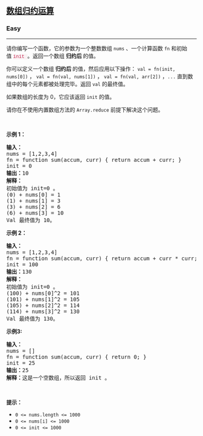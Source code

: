 <h2><a href="https://leetcode.cn/problems/array-reduce-transformation/">数组归约运算</a></h2><h3>Easy</h3><hr><p>请你编写一个函数，它的参数为一个整数数组&nbsp;<code>nums</code>&nbsp;、一个计算函数&nbsp;<code>fn</code>&nbsp;和初始值&nbsp;<font color="#c7254e"><font face="Menlo, Monaco, Consolas, Courier New, monospace"><span style="font-size:12.6px"><span style="background-color:#f9f2f4">init&nbsp;</span></span></font></font>。返回一个数组&nbsp;<strong>归约后 </strong>的值。</p>

<p>你可以定义一个数组&nbsp;<strong>归约后 </strong>的值，然后应用以下操作： <code>val = fn(init, nums[0])</code>&nbsp;， <code>val = fn(val, nums[1])</code>&nbsp;， <code>val = fn(val, arr[2])</code>&nbsp;，<code>...</code>&nbsp;直到数组中的每个元素都被处理完毕。返回 <code>val</code> 的最终值。</p>

<p>如果数组的长度为 0，它应该返回 <code>init</code>&nbsp;的值。</p>

<p>请你在不使用内置数组方法的&nbsp;<code>Array.reduce</code>&nbsp;前提下解决这个问题。</p>

<p>&nbsp;</p>

<p><strong class="example">示例 1：</strong></p>

<pre>
<strong>输入：</strong>
nums = [1,2,3,4]
fn = function sum(accum, curr) { return accum + curr; }
init = 0
<strong>输出：</strong>10
<strong>解释：</strong>
初始值为 init=0 。
(0) + nums[0] = 1
(1) + nums[1] = 3
(3) + nums[2] = 6
(6) + nums[3] = 10
Val 最终值为 10。
</pre>

<p><strong class="example">示例 2：</strong></p>

<pre>
<strong>输入：</strong> 
nums = [1,2,3,4]
fn = function sum(accum, curr) { return accum + curr * curr; }
init = 100
<strong>输出：</strong>130
<strong>解释：</strong>
初始值为 init=0 。
(100) + nums[0]^2 = 101
(101) + nums[1]^2 = 105
(105) + nums[2]^2 = 114
(114) + nums[3]^2 = 130
Val 最终值为 130。
</pre>

<p><strong class="example">示例3:</strong></p>

<pre>
<strong>输入：</strong> 
nums = []
fn = function sum(accum, curr) { return 0; }
init = 25
<strong>输出：</strong>25
<b>解释：</b>这是一个空数组，所以返回 init 。
</pre>

<p>&nbsp;</p>

<p><strong>提示：</strong></p>

<ul>
	<li><code>0 &lt;= nums.length &lt;= 1000</code></li>
	<li><code>0 &lt;= nums[i] &lt;= 1000</code></li>
	<li><code>0 &lt;= init &lt;= 1000</code></li>
</ul>
